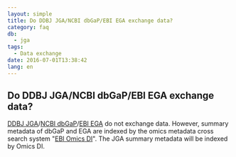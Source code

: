 ```yaml
---
layout: simple
title: Do DDBJ JGA/NCBI dbGaP/EBI EGA exchange data?
category: faq
db:
  - jga
tags: 
  - Data exchange
date: 2016-07-01T13:38:42
lang: en
---
```


## Do DDBJ JGA/NCBI dbGaP/EBI EGA exchange data?

<p><a href="/jga/index-e.html">DDBJ JGA</a>/<a href="https://www.ncbi.nlm.nih.gov/gap">NCBI dbGaP</a>/<a href="https://www.ebi.ac.uk/ega">EBI EGA</a> do not exchange data. However, summary metadata of dbGaP and EGA are indexed by the omics metadata cross search system "<a href="https://www.omicsdi.org/database">EBI Omics DI</a>". The JGA summary metadata will be indexed by Omics DI.</p>
